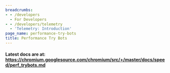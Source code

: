 ```yaml
---
breadcrumbs:
- - /developers
  - For Developers
- - /developers/telemetry
  - 'Telemetry: Introduction'
page_name: performance-try-bots
title: Performance Try Bots
---
```


#### Latest docs are at: <https://chromium.googlesource.com/chromium/src/+/master/docs/speed/perf_trybots.md>